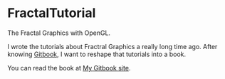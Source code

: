 # FractalTutorial

The Fractal Graphics with OpenGL.

I wrote the tutorials about Fractral Graphics a really long time ago. After knowing [Gitbook](http://gitbook.com), I want to reshape that tutorials into a book. 

You can read the book at [My Gitbook site](http://www.gitbook.com/@skyfe79).


